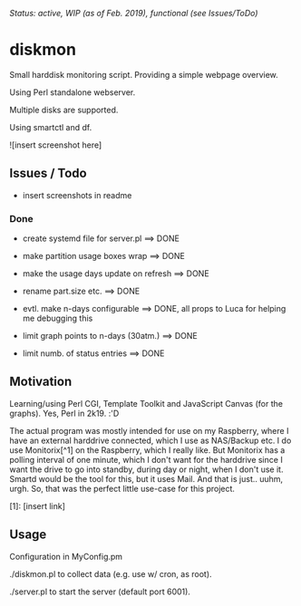 _Status: active, WIP (as of Feb. 2019), functional (see Issues/ToDo)_

# diskmon

Small harddisk monitoring script. Providing a simple webpage overview.

Using Perl standalone webserver.

Multiple disks are supported.

Using smartctl and df.

![insert screenshot here]

## Issues / Todo

- insert screenshots in readme

### Done

- create systemd file for server.pl
  ==> DONE

- make partition usage boxes wrap
  ==> DONE

- make the usage days update on refresh
  ==> DONE

- rename part.size etc.
  ==> DONE

- evtl. make n-days configurable
  ==> DONE, all props to Luca for helping me debugging this

- limit graph points to n-days (30atm.)
  ==> DONE

- limit numb. of status entries
  ==> DONE

## Motivation

Learning/using Perl CGI, Template Toolkit and JavaScript Canvas (for the graphs).
Yes, Perl in 2k19. :'D

The actual program was mostly intended for use on my Raspberry, where I have
an external harddrive connected, which I use as NAS/Backup etc.
I do use Monitorix[^1] on the Raspberry, which I really like. But Monitorix has a
polling interval of one minute, which I don't want for the harddrive since I
want the drive to go into standby, during day or night, when I don't use it.
Smartd would be the tool for this, but it uses Mail. And that is just.. uuhm,
urgh. So, that was the perfect little use-case for this project.

[1]: [insert link]

## Usage

Configuration in MyConfig.pm

./diskmon.pl to collect data (e.g. use w/ cron, as root).

./server.pl to start the server (default port 6001).
